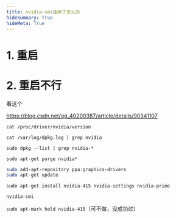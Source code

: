 ```yaml
---
title: nvidia-smi挂掉了怎么办
hideSummary: True
hideMeta: True
---
```


# 1. 重启

# 2. 重启不行

看这个

https://blog.csdn.net/qq_40200387/article/details/90341107

`cat /proc/driver/nvidia/version`

`cat /var/log/dpkg.log | grep nvidia`

`sudo dpkg --list | grep nvidia-*`



`sudo apt-get purge nvidia*`


```bash
sudo add-apt-repository ppa:graphics-drivers
sudo apt-get update
```


`sudo apt-get install nvidia-415 nvidia-settings nvidia-prime`

`nvidia-smi`


`sudo apt-mark hold nvidia-415`（可不做，没成功过）

